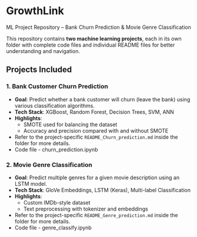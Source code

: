 # GrowthLink
ML Project Repository – Bank Churn Prediction & Movie Genre Classification

This repository contains **two machine learning projects**, each in its own folder with complete code files and individual README files for better understanding and navigation.

##  Projects Included

### 1. **Bank Customer Churn Prediction**
- **Goal**: Predict whether a bank customer will churn (leave the bank) using various classification algorithms.
- **Tech Stack**: XGBoost, Random Forest, Decision Trees, SVM, ANN
- **Highlights**:
  - SMOTE used for balancing the dataset
  - Accuracy and precision compared with and without SMOTE
-  Refer to the project-specific `README_Churn_prediction.md` inside the folder for more details.
-  Code file - churn_prediction.ipynb

### 2. **Movie Genre Classification**
- **Goal**: Predict multiple genres for a given movie description using an LSTM model.
- **Tech Stack**: GloVe Embeddings, LSTM (Keras), Multi-label Classification
- **Highlights**:
  - Custom IMDb-style dataset
  - Text preprocessing with tokenizer and embeddings
-  Refer to the project-specific `README_Genre_prediction.md` inside the folder for more details.
-  Code file - genre_classify.ipynb
